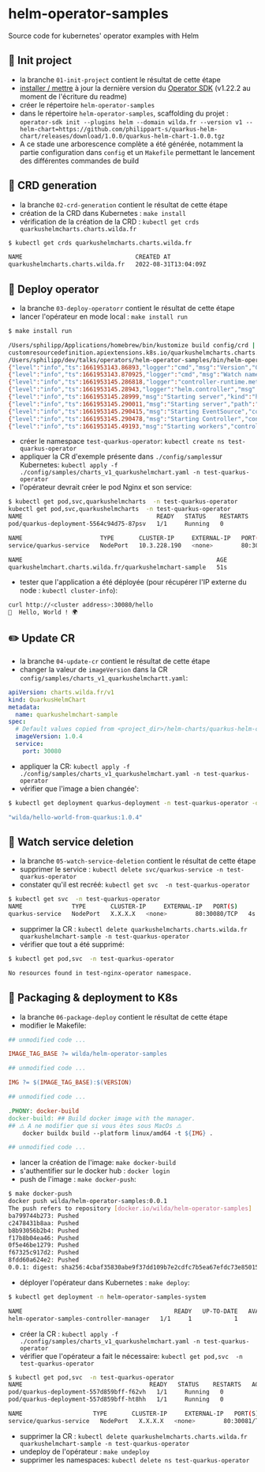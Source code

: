 # helm-operator-samples
Source code for kubernetes' operator examples with Helm

## 🎉 Init project
 - la branche `01-init-project` contient le résultat de cette étape
 - [installer / mettre](https://sdk.operatorframework.io/docs/installation/) à jour la dernière version du [Operator SDK](https://sdk.operatorframework.io/) (v1.22.2 au moment de l'écriture du readme)
 - créer le répertoire `helm-operator-samples`
 - dans le répertoire `helm-operator-samples`, scaffolding du projet : `operator-sdk init --plugins helm --domain wilda.fr --version v1 --helm-chart=https://github.com/philippart-s/quarkus-helm-chart/releases/download/1.0.0/quarkus-helm-chart-1.0.0.tgz`
 - A ce stade une arborescence complète a été générée, notamment la partie configuration dans `config` et un `Makefile` permettant le lancement des différentes commandes de build

## 📄 CRD generation
 - la branche `02-crd-generation` contient le résultat de cette étape
 - création de la CRD dans Kubernetes : `make install`
 - vérification de la création de la CRD : `kubectl get crds quarkushelmcharts.charts.wilda.fr`
```bash
$ kubectl get crds quarkushelmcharts.charts.wilda.fr

NAME                                CREATED AT
quarkushelmcharts.charts.wilda.fr   2022-08-31T13:04:09Z
```

## 🤖 Deploy operator
 - la branche `03-deploy-operatorr` contient le résultat de cette étape
 - lancer l'opérateur en mode local : `make install run`
```bash
$ make install run

/Users/sphilipp/Applications/homebrew/bin/kustomize build config/crd | kubectl apply -f -
customresourcedefinition.apiextensions.k8s.io/quarkushelmcharts.charts.wilda.fr unchanged
/Users/sphilipp/dev/talks/operators/helm-operator-samples/bin/helm-operator run
{"level":"info","ts":1661953143.86893,"logger":"cmd","msg":"Version","Go Version":"go1.18.4","GOOS":"darwin","GOARCH":"arm64","helm-operator":"v1.22.2","commit":"da3346113a8a75e11225f586482934000504a60f"}
{"level":"info","ts":1661953143.870925,"logger":"cmd","msg":"Watch namespaces not configured by environment variable WATCH_NAMESPACE or file. Watching all namespaces.","Namespace":""}
{"level":"info","ts":1661953145.286818,"logger":"controller-runtime.metrics","msg":"Metrics server is starting to listen","addr":":8080"}
{"level":"info","ts":1661953145.28943,"logger":"helm.controller","msg":"Watching resource","apiVersion":"charts.wilda.fr/v1","kind":"QuarkusHelmChart","namespace":"","reconcilePeriod":"1m0s"}
{"level":"info","ts":1661953145.28999,"msg":"Starting server","kind":"health probe","addr":"[::]:8081"}
{"level":"info","ts":1661953145.290011,"msg":"Starting server","path":"/metrics","kind":"metrics","addr":"[::]:8080"}
{"level":"info","ts":1661953145.290415,"msg":"Starting EventSource","controller":"quarkushelmchart-controller","source":"kind source: *unstructured.Unstructured"}
{"level":"info","ts":1661953145.290478,"msg":"Starting Controller","controller":"quarkushelmchart-controller"}
{"level":"info","ts":1661953145.49193,"msg":"Starting workers","controller":"quarkushelmchart-controller","worker count":8}
```
 - créer le namespace `test-quarkus-operator`: `kubectl create ns test-quarkus-operator`
 - appliquer la CR d'exemple présente dans `./config/samples`sur Kubernetes: `kubectl apply -f ./config/samples/charts_v1_quarkushelmchart.yaml -n test-quarkus-operator`
 - l'opérateur devrait créer le pod Nginx et son service:
```bash
$ kubectl get pod,svc,quarkushelmcharts  -n test-quarkus-operator
kubectl get pod,svc,quarkushelmcharts  -n test-quarkus-operator
NAME                                      READY   STATUS    RESTARTS   AGE
pod/quarkus-deployment-5564c94d75-87psv   1/1     Running   0          46s

NAME                      TYPE       CLUSTER-IP     EXTERNAL-IP   PORT(S)        AGE
service/quarkus-service   NodePort   10.3.228.190   <none>        80:30080/TCP   46s

NAME                                                       AGE
quarkushelmchart.charts.wilda.fr/quarkushelmchart-sample   51s
```
 - tester que l'application a été déployée (pour récupérer l'IP externe du node : `kubectl cluster-info`):
```bash
curl http://<cluster address>:30080/hello
👋  Hello, World ! 🌍
```

## ✏️ Update CR
 - la branche `04-update-cr` contient le résultat de cette étape
 - changer la valeur de `imageVersion` dans la CR `config/samples/charts_v1_quarkushelmchartt.yaml`:
```yaml
apiVersion: charts.wilda.fr/v1
kind: QuarkusHelmChart
metadata:
  name: quarkushelmchart-sample
spec:
  # Default values copied from <project_dir>/helm-charts/quarkus-helm-chart/values.yaml
  imageVersion: 1.0.4
  service:
    port: 30080
```
 - appliquer la CR: `kubectl apply -f ./config/samples/charts_v1_quarkushelmchart.yaml -n test-quarkus-operator`
 - vérifier que l'image a bien changée':
```bash
$ kubectl get deployment quarkus-deployment -n test-quarkus-operator -o json | jq '.spec.template.spec.containers[0].image'

"wilda/hello-world-from-quarkus:1.0.4"
```

## 👀 Watch service deletion
 - la branche `05-watch-service-deletion` contient le résultat de cette étape
 - supprimer le service : `kubectl delete svc/quarkus-service -n test-quarkus-operator`
 - constater qu'il est recréé: `kubectl get svc  -n test-quarkus-operator`
```bash
$ kubectl get svc  -n test-quarkus-operator
NAME              TYPE       CLUSTER-IP     EXTERNAL-IP   PORT(S)        AGE
quarkus-service   NodePort   X.X.X.X   <none>        80:30080/TCP   4s
```
 - supprimer la CR : `kubectl delete quarkushelmcharts.charts.wilda.fr quarkushelmchart-sample -n test-quarkus-operator`
 - vérifier que tout a été supprimé:
```bash
$ kubectl get pod,svc  -n test-quarkus-operator

No resources found in test-nginx-operator namespace.
```

## 🐳 Packaging & deployment to K8s
 - la branche `06-package-deploy` contient le résultat de cette étape
 - modifier le Makefile:
```makefile
## unmodified code ...

IMAGE_TAG_BASE ?= wilda/helm-operator-samples

## unmodified code ...

IMG ?= $(IMAGE_TAG_BASE):$(VERSION)

## unmodified code ...

.PHONY: docker-build
docker-build: ## Build docker image with the manager.
## ⚠️ A ne modifier que si vous êtes sous MacOs ⚠️
	docker buildx build --platform linux/amd64 -t ${IMG} . 

## unmodified code ...
```
 - lancer la création de l'image: `make docker-build`
 - s'authentifier sur le docker hub : `docker login`
 - push de l'image : `make docker-push`:
```bash
$ make docker-push
docker push wilda/helm-operator-samples:0.0.1
The push refers to repository [docker.io/wilda/helm-operator-samples]
ba799744b273: Pushed 
c2478431b8aa: Pushed 
b8b93056b2b4: Pushed 
f17b8b04ea46: Pushed 
0f5e46be1279: Pushed 
f67325c917d2: Pushed 
8fdd60a624e2: Pushed 
0.0.1: digest: sha256:4cbaf35830abe9f37dd109b7e2cdfc7b5ea67efdc73e85015ad7e9e8799b8582 size: 1778
```
 - déployer l'opérateur dans Kubernetes : `make deploy`:
```bash
$ kubectl get deployment -n helm-operator-samples-system

NAME                                           READY   UP-TO-DATE   AVAILABLE   AGE
helm-operator-samples-controller-manager   1/1     1            1           92s
```
 - créer la CR : `kubectl apply -f ./config/samples/charts_v1_quarkushelmchart.yaml -n test-quarkus-operator`
 - vérifier que l'opérateur a fait le nécessaire: `kubectl get pod,svc  -n test-quarkus-operator`
```bash
$ kubectl get pod,svc  -n test-quarkus-operator
NAME                                    READY   STATUS    RESTARTS   AGE
pod/quarkus-deployment-557d859bff-f62vh   1/1     Running   0          20s
pod/quarkus-deployment-557d859bff-ht8hh   1/1     Running   0          20s

NAME                    TYPE       CLUSTER-IP     EXTERNAL-IP   PORT(S)        AGE
service/quarkus-service   NodePort   X.X.X.X   <none>        80:30081/TCP   21s
```
 - supprimer la CR : `kubectl delete quarkushelmcharts.charts.wilda.fr quarkushelmchart-sample -n test-quarkus-operator`
 - undeploy de l'opérateur : `make undeploy`
 - supprimer les namespaces: `kubectl delete ns test-quarkus-operator`